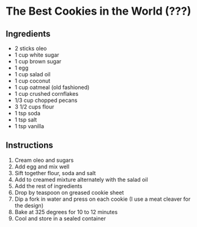 # The Best Cookies in the World (???)

## Ingredients

- 2 sticks oleo
- 1 cup white sugar
- 1 cup brown sugar
- 1 egg
- 1 cup salad oil
- 1 cup coconut
- 1 cup oatmeal (old fashioned)
- 1 cup crushed cornflakes
- 1/3 cup chopped pecans
- 3 1/2 cups flour
- 1 tsp soda
- 1 tsp salt
- 1 tsp vanilla

## Instructions

1. Cream oleo and sugars
2. Add egg and mix well
3. Sift together flour, soda and salt
4. Add to creamed mixture alternately with the salad oil
5. Add the rest of ingredients
6. Drop by teaspoon on greased cookie sheet
7. Dip a fork in water and press on each cookie (I use a meat cleaver for the design)
8. Bake at 325 degrees for 10 to 12 minutes
9. Cool and store in a sealed container

